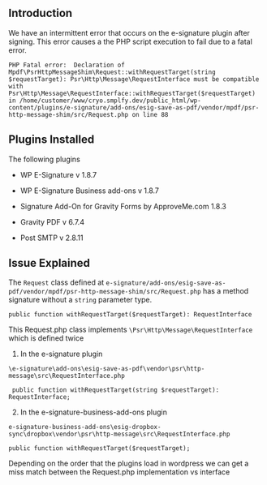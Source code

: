 ## Introduction

We have an intermittent error that occurs on the e-signature plugin after signing. This error causes a the PHP script execution to fail due to a fatal error.

```
PHP Fatal error:  Declaration of Mpdf\PsrHttpMessageShim\Request::withRequestTarget(string $requestTarget): Psr\Http\Message\RequestInterface must be compatible with Psr\Http\Message\RequestInterface::withRequestTarget($requestTarget) in /home/customer/www/cryo.smplfy.dev/public_html/wp-content/plugins/e-signature/add-ons/esig-save-as-pdf/vendor/mpdf/psr-http-message-shim/src/Request.php on line 88
```

## Plugins Installed

The following plugins 

- WP E-Signature v 1.8.7
- WP E-Signature Business add-ons v 1.8.7
- Signature Add-On for Gravity Forms by ApproveMe.com 1.8.3

- Gravity PDF v 6.7.4

- Post SMTP v 2.8.11


## Issue Explained

The `Request` class defined at `e-signature/add-ons/esig-save-as-pdf/vendor/mpdf/psr-http-message-shim/src/Request.php` has a method signature without a `string` parameter type.

```
public function withRequestTarget($requestTarget): RequestInterface
```

This Request.php class implements `\Psr\Http\Message\RequestInterface` which is defined twice

1. In the e-signature plugin
```
\e-signature\add-ons\esig-save-as-pdf\vendor\psr\http-message\src\RequestInterface.php

 public function withRequestTarget(string $requestTarget): RequestInterface;
```
2. In the e-signature-business-add-ons plugin
```
e-signature-business-add-ons\esig-dropbox-sync\dropbox\vendor\psr\http-message\src\RequestInterface.php

public function withRequestTarget($requestTarget);
```

Depending on the order that the plugins load in wordpress we can get a miss match between the Request.php implementation vs interface